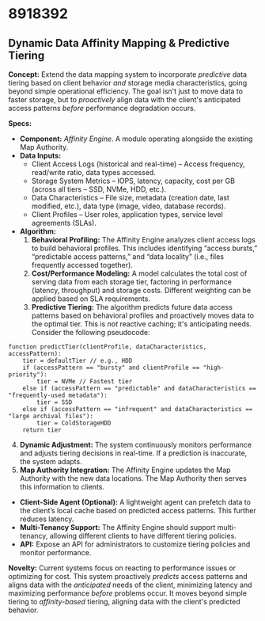 # 8918392

## Dynamic Data Affinity Mapping & Predictive Tiering

**Concept:** Extend the data mapping system to incorporate *predictive* data tiering based on client behavior *and* storage media characteristics, going beyond simple operational efficiency. The goal isn't just to move data to faster storage, but to *proactively* align data with the client's anticipated access patterns *before* performance degradation occurs.

**Specs:**

*   **Component:**  *Affinity Engine*.  A module operating alongside the existing Map Authority.
*   **Data Inputs:**
    *   Client Access Logs (historical and real-time) – Access frequency, read/write ratio, data types accessed.
    *   Storage System Metrics – IOPS, latency, capacity, cost per GB (across all tiers – SSD, NVMe, HDD, etc.).
    *   Data Characteristics – File size, metadata (creation date, last modified, etc.), data type (image, video, database records).
    *   Client Profiles – User roles, application types, service level agreements (SLAs).
*   **Algorithm:**
    1.  **Behavioral Profiling:** The Affinity Engine analyzes client access logs to build behavioral profiles.  This includes identifying “access bursts,” “predictable access patterns,” and “data locality” (i.e., files frequently accessed together).
    2.  **Cost/Performance Modeling:**  A model calculates the total cost of serving data from each storage tier, factoring in performance (latency, throughput) and storage costs.  Different weighting can be applied based on SLA requirements.
    3.  **Predictive Tiering:** The algorithm predicts future data access patterns based on behavioral profiles and proactively moves data to the optimal tier.  This is *not* reactive caching; it's anticipating needs.  Consider the following pseudocode:

```pseudocode
function predictTier(clientProfile, dataCharacteristics, accessPattern):
    tier = defaultTier // e.g., HDD
    if (accessPattern == "bursty" and clientProfile == "high-priority"):
        tier = NVMe // Fastest tier
    else if (accessPattern == "predictable" and dataCharacteristics == "frequently-used metadata"):
        tier = SSD
    else if (accessPattern == "infrequent" and dataCharacteristics == "large archival files"):
        tier = ColdStorageHDD
    return tier
```

4.  **Dynamic Adjustment:** The system continuously monitors performance and adjusts tiering decisions in real-time. If a prediction is inaccurate, the system adapts.
5.  **Map Authority Integration:** The Affinity Engine updates the Map Authority with the new data locations. The Map Authority then serves this information to clients.

*   **Client-Side Agent (Optional):**  A lightweight agent can prefetch data to the client’s local cache based on predicted access patterns. This further reduces latency.
*   **Multi-Tenancy Support:** The Affinity Engine should support multi-tenancy, allowing different clients to have different tiering policies.
*   **API:** Expose an API for administrators to customize tiering policies and monitor performance.



**Novelty:**  Current systems focus on reacting to performance issues or optimizing for cost. This system proactively *predicts* access patterns and aligns data with the *anticipated* needs of the client, minimizing latency and maximizing performance *before* problems occur. It moves beyond simple tiering to *affinity-based* tiering, aligning data with the client's predicted behavior.